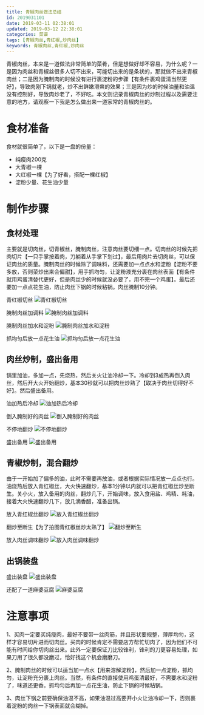 ```yaml
---
title: 青椒肉丝做法总结
id: 2019031101
date: 2019-03-11 02:38:01
updated: 2019-03-12 22:38:01
categories: 菜谱
tags: [青椒肉丝,青红椒,炒肉丝]
keywords: 青椒肉丝,青红椒,炒肉丝
---
```



青椒肉丝，本来是一道做法非常简单的菜肴，但是想做好却不容易，为什么呢？一是因为肉丝和青椒丝很多人切不出来，可能切出来的是条状的，那就做不出来青椒肉丝；二是因为腌制肉的时候没有进行裹淀粉的步骤【有条件裹鸡蛋清当然更好】，导致肉刚下锅就老，炒不出鲜嫩滑爽的效果；三是因为炒的时候油量和油温没有控制好，导致肉炒老了，不好吃。本文则记录青椒肉丝的炒制过程以及需要注意的地方，请观察一下我是怎么做出来一道家常的青椒肉丝的。


<!-- more -->


# 食材准备


食材就很简单了，以下是一盘的份量：
- 纯瘦肉200克
- 大青椒一棵
- 大红椒一棵【为了好看，搭配一棵红椒】
- 淀粉少量、花生油少量


# 制作步骤


## 食材处理

主要就是切肉丝，切青椒丝，腌制肉丝，注意肉丝要切细一点。切肉丝的时候先把肉切片【一只手掌按着肉，刀躺着从手掌下划过】，最后用肉片去切肉丝，可以保证肉丝的质量。腌制肉丝的时候除了调味料，还需要加一点点水和淀粉【淀粉不要多放，否则菜炒出来会偏甜】，用手抓均匀，让淀粉液充分裹在肉丝表面【有条件就用鸡蛋清替代更好，但是肉丝少的时候就没必要了，用不完一个鸡蛋】。最后还要加一点点花生油，防止肉丝下锅的时候粘锅。肉丝腌制10分钟。

青红椒切丝
![青红椒切丝](https://ws1.sinaimg.cn/large/b7f2e3a3gy1g10fw75eifj229s29shdt.jpg "青红椒切丝")

腌制肉丝加调料
![腌制肉丝加调料](https://ws1.sinaimg.cn/large/b7f2e3a3gy1g10funjj97j229s29se81.jpg "腌制肉丝加调料")

腌制肉丝加水和淀粉
![腌制肉丝加水和淀粉](https://ws1.sinaimg.cn/large/b7f2e3a3gy1g10fvj4muxj229s29s1ky.jpg "腌制肉丝加水和淀粉")

抓均匀后放一点花生油
![抓均匀后放一点花生油](https://ws1.sinaimg.cn/large/b7f2e3a3gy1g10fvxca54j229s29sx6p.jpg "抓均匀后放一点花生油")

## 肉丝炒制，盛出备用

锅里加油，多加一点，先烧热，然后关火让油冷却一下。冷却到3成热再倒入肉丝，然后开大火开始翻炒，基本30秒就可以把肉丝炒熟了【取决于肉丝切得好不好】。然后盛出备用。

油加热后冷却
![油加热后冷却](https://ws1.sinaimg.cn/large/b7f2e3a3gy1g10fwionwoj229s29shdu.jpg "油加热后冷却")

倒入腌制好的肉丝
![倒入腌制好的肉丝](https://ws1.sinaimg.cn/large/b7f2e3a3gy1g10fwrw22wj229s29s7wi.jpg "倒入腌制好的肉丝")

不停地翻炒
![不停地翻炒](https://ws1.sinaimg.cn/large/b7f2e3a3gy1g10fx1x7c8j229s29sb2a.jpg "不停地翻炒")

盛出备用
![盛出备用](https://ws1.sinaimg.cn/large/b7f2e3a3gy1g10fxc44nlj229s29s4qq.jpg "盛出备用")

## 青椒炒制，混合翻炒

由于一开始加了偏多的油，此时不需要再放油，或者根据实际情况放一点点也行。油烧热后放入青红椒丝，大火快速翻炒，基本1分钟以内就可以把青红椒丝炒至断生。关小火，放入备用的肉丝，翻炒几下，开始调味，放入食用盐、鸡精、耗油，接着大火快速翻炒几下，放几滴香醋，准备出锅。

放入青红椒丝翻炒
![放入青红椒丝翻炒](https://ws1.sinaimg.cn/large/b7f2e3a3gy1g10fxn3q87j229s29s1ky.jpg "放入青红椒丝翻炒")

翻炒至断生【为了拍图青红椒丝炒太熟了】
![翻炒至断生](https://ws1.sinaimg.cn/large/b7f2e3a3gy1g10fxw4b92j229s29s4qq.jpg "翻炒至断生")

放入肉丝调味翻炒
![放入肉丝调味翻炒](https://ws1.sinaimg.cn/large/b7f2e3a3gy1g10fyjb9j8j229s29s1ky.jpg "放入肉丝调味翻炒")

## 出锅装盘

盛出装盘
![盛出装盘](https://ws1.sinaimg.cn/large/b7f2e3a3gy1g10fyubmo8j229s29s7wi.jpg "盛出装盘")

还配了一道麻婆豆腐
![麻婆豆腐](https://ws1.sinaimg.cn/large/b7f2e3a3gy1g10fyyqu9wj229s29se82.jpg "麻婆豆腐")


# 注意事项


1、买肉一定要买纯瘦肉，最好不要带一丝肉筋，并且形状要规整，薄厚均匀，这样才容易切片进而切肉丝。买肉的时候肯定不需要店方帮忙切肉了，因为他们不可能有时间给你切肉丝出来。此外一定要保证刀比较锋利，锋利的刀更容易处理，如果刀用了很久都没磨过，恰好找这个机会磨磨刀。

2、腌制肉丝的时候可以适当加一点水【用来溶解淀粉】，然后加一点淀粉，抓均匀，让淀粉充分裹上肉丝。当然，有条件的直接使用鸡蛋清最好，不需要水和淀粉了，味道还更香。抓均匀后再加一点花生油，防止下锅的时候粘锅。

3、肉丝下锅之前要确保油温不高，如果油温过高要开小火让油冷却一下，否则裹着淀粉的肉丝一下锅表面就会糊掉。

